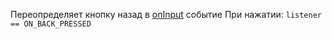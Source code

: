 Переопределяет кнопку назад в [onInput](onInput.md) событие
При нажатии: `listener == ON_BACK_PRESSED`